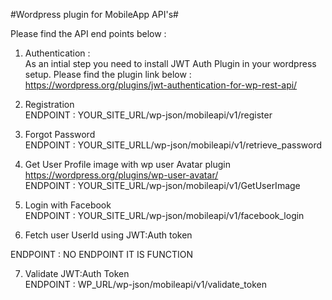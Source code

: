 #Wordpress plugin for MobileApp API's#

Please find the API end points below : </br>

 1) Authentication : </br>
   As an intial step you need to install JWT Auth Plugin in your wordpress setup. Please find the plugin link below : </br>
    https://wordpress.org/plugins/jwt-authentication-for-wp-rest-api/</br>
 
 2) Registration </br> 
  ENDPOINT : YOUR_SITE_URL/wp-json/mobileapi/v1/register </br>
  
 3) Forgot Password </br>
   ENDPOINT : YOUR_SITE_URLL/wp-json/mobileapi/v1/retrieve_password</br>
   
 4) Get User Profile image with wp user Avatar plugin </br> https://wordpress.org/plugins/wp-user-avatar/ </br>
  ENDPOINT : YOUR_SITE_URL/wp-json/mobileapi/v1/GetUserImage</br>
  
 5) Login with Facebook</br>
  ENDPOINT : YOUR_SITE_URL/wp-json/mobileapi/v1/facebook_login</br>
  
 6) Fetch user UserId using JWT:Auth token</br> 
 
 ENDPOINT : NO ENDPOINT IT IS FUNCTION</br>
 
 7) Validate JWT:Auth Token</br>
 ENDPOINT : WP_URL/wp-json/mobileapi/v1/validate_token</br>
 
